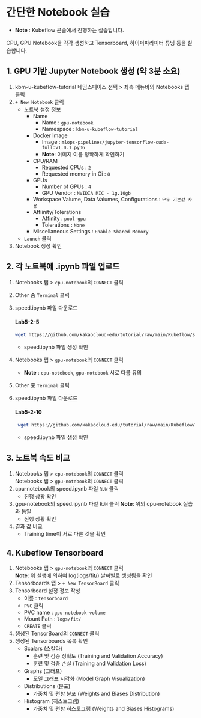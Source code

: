 # 간단한 Notebook 실습
   - **Note** : Kubeflow 콘솔에서 진행하는 실습입니다.

CPU, GPU Notebook을 각각 생성하고 Tensorboard, 하이퍼파라미터 튜닝 등을 실습합니다.

## 1. GPU 기반 Jupyter Notebook 생성 (약 3분 소요)
1. kbm-u-kubeflow-tutorial 네임스페이스 선택 > 좌측 메뉴바의 Notebooks 탭 클릭
2. `+ New Notebook` 클릭
   - 노트북 설정 정보
      - Name
         - Name : `gpu-notebook`
         - Namespace : `kbm-u-kubeflow-tutorial`
      - Docker Image
         -  Image : `mlops-pipelines/jupyter-tensorflow-cuda-full:v1.0.1.py36`
         -  **Note**: 이미지 이름 정확하게 확인하기
      - CPU/RAM
         - Requested CPUs : `2`
         - Requested memory in Gi : `8`
      - GPUs
         - Number of GPUs : `4` 
         - GPU Vendor : `NVIDIA MIC - 1g.10gb`  
      - Workspace Valume, Data Valumes, Configurations : `모두 기본값 사용`
      - Affiinity/Tolerations
         - Affinity : `pool-gpu`
         - Tolerations : `None`
      - Miscellaneous Settings : `Enable Shared Memory`
   - `Launch` 클릭
3. Notebook 생성 확인

## 2. 각 노트북에 .ipynb 파일 업로드
1. Notebooks 탭 > `cpu-notebook`의 `CONNECT` 클릭
2. Other 중 `Terminal` 클릭
3. speed.ipynb 파일 다운로드
   #### **Lab5-2-5**
   ```bash
   wget https://github.com/kakaocloud-edu/tutorial/raw/main/Kubeflow/src/ipynb/speed.ipynb
   ```
   - speed.ipynb 파일 생성 확인

4. Notebooks 탭 > `gpu-notebook`의 `CONNECT` 클릭
   - **Note** : `cpu-notebook`, `gpu-notebook` 서로 다름 유의
5. Other 중 `Terminal` 클릭
6. speed.ipynb 파일 다운로드
    #### **Lab5-2-10**
   ```bash
    wget https://github.com/kakaocloud-edu/tutorial/raw/main/Kubeflow/src/ipynb/speed.ipynb
   ```
   - speed.ipynb 파일 생성 확인

## 3. 노트북 속도 비교
1. Notebooks 탭 > `cpu-notebook`의 `CONNECT` 클릭\
   Notebooks 탭 > `gpu-notebook`의 `CONNECT` 클릭
2. cpu-notebook의 speed.ipynb 파일 `RUN` 클릭
   - 진행 상황 확인
3. gpu-notebook의 speed.ipynb 파일 `RUN` 클릭
   **Note**: 위의 cpu-notebook 실습과 동일
   - 진행 상황 확인
4. 결과 값 비교
   - Training time이 서로 다른 것을 확인
## 4. Kubeflow Tensorboard
1. Notebooks 탭 > `gpu-notebook`의 `CONNECT` 클릭\
   **Note**: 위 실행에 의하여 log(logs/fit/) 날짜별로 생성됨을 확인
2. Tensorboards 탭 > `+ New TensorBoard` 클릭
3. Tensorboard 설정 정보 작성
   - 이름 : `tensorboard`
   - `PVC` 클릭
   - PVC name : `gpu-notebook-volume`
   - Mount Path : `logs/fit/`
   - `CREATE` 클릭
4. 생성된 TensorBoard의 `CONNECT` 클릭
5. 생성된 Tensorboards 목록 확인
   - Scalars (스칼라)
      - 훈련 및 검증 정확도 (Training and Validation Accuracy)
      - 훈련 및 검증 손실 (Training and Validation Loss)
   - Graphs (그래프)
      - 모델 그래프 시각화 (Model Graph Visualization)
   - Distributions (분포)
      - 가중치 및 편향 분포 (Weights and Biases Distribution)
   - Histogram (히스토그램)
      - 가중치 및 편향 히스토그램 (Weights and Biases Histograms)
